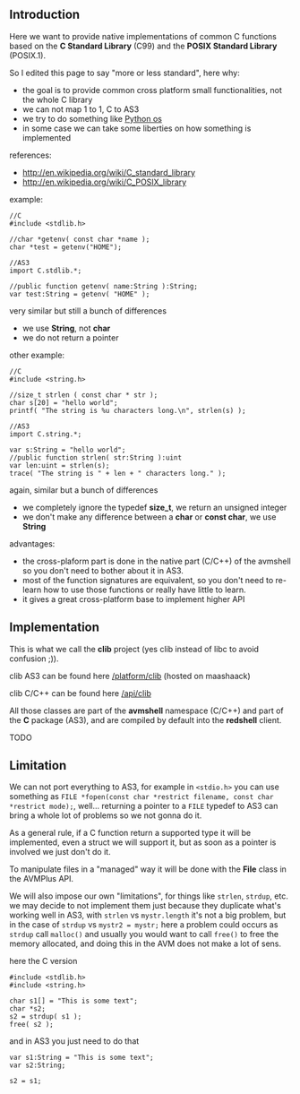## Introduction ##

Here we want to provide native implementations of common C functions
based on the **C Standard Library** (C99) and the **POSIX Standard Library** (POSIX.1).

So I edited this page to say "more or less standard", here why:
  * the goal is to provide common cross platform small functionalities, not the whole C library
  * we can not map 1 to 1, C to AS3
  * we try to do something like [Python os](http://docs.python.org/library/os.html)
  * in some case we can take some liberties on how something is implemented

references:
  * http://en.wikipedia.org/wiki/C_standard_library
  * http://en.wikipedia.org/wiki/C_POSIX_library

example:
```
//C
#include <stdlib.h>

//char *getenv( const char *name );
char *test = getenv("HOME");
```

```
//AS3
import C.stdlib.*;

//public function getenv( name:String ):String;
var test:String = getenv( "HOME" );

```

very similar but still a bunch of differences
  * we use **String**, not **char**
  * we do not return a pointer

other example:
```
//C
#include <string.h>

//size_t strlen ( const char * str );
char s[20] = "hello world";
printf( "The string is %u characters long.\n", strlen(s) );
```

```
//AS3
import C.string.*;

var s:String = "hello world";
//public function strlen( str:String ):uint
var len:uint = strlen(s);
trace( "The string is " + len + " characters long." );
```

again, similar but a bunch of differences
  * we completely ignore the typedef **size\_t**, we return an unsigned integer
  * we don't make any difference between a **char** or **const char**, we use **String**

advantages:
  * the cross-plaform part is done in the native part (C/C++) of the avmshell so you don't need to bother about it in AS3.
  * most of the function signatures are equivalent, so you don't need to re-learn how to use those functions or really have little to learn.
  * it gives a great cross-platform base to implement higher API

## Implementation ##

This is what we call the **clib** project (yes clib instead of libc to avoid confusion ;)).

clib AS3 can be found here [/platform/clib](http://code.google.com/p/maashaack/source/browse/#svn/platform/clib/trunk/src) (hosted on maashaack)

clib C/C++ can be found here [/api/clib](http://code.google.com/p/redtamarin/source/browse/#svn/api/clib/trunk)

All those classes are part of the **avmshell** namespace (C/C++) and part of the **C** package (AS3), and are compiled by default into the **redshell** client.

TODO

## Limitation ##

We can not port everything to AS3, for example in `<stdio.h>` you can use something as `FILE *fopen(const char *restrict filename, const char *restrict mode);`, well... returning a pointer to a `FILE` typedef to AS3 can bring a whole lot of problems so we not gonna do it.

As a general rule, if a C function return a supported type it will be implemented, even a struct we will support it, but as soon as a pointer is involved we just don't do it.

To manipulate files in a "managed" way it will be done with the **File** class in the AVMPlus API.

We will also impose our own "limitations", for things like `strlen`, `strdup`, etc. we may decide to not implement them just because they duplicate what's working well in AS3, with `strlen` vs `mystr.length` it's not a big problem, but in the case of `strdup` vs `mystr2 = mystr;` here a problem could occurs as `strdup` call `malloc()` and usually you would want to call `free()` to free the memory allocated, and doing this in the AVM does not make a lot of sens.

here the C version
```
#include <stdlib.h>
#include <string.h>

char s1[] = "This is some text";
char *s2;
s2 = strdup( s1 );
free( s2 );

```

and in AS3 you just need to do that
```
var s1:String = "This is some text";
var s2:String;

s2 = s1;
```